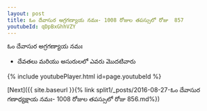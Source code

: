 ```yaml
---
layout: post
title: ఓం దేవాసుర అగ్రగణ్యాయ నమః- 1008 రోజుల తపస్సులో రోజు  857
youtubeId: qDpBxGhhVZY
---
```

 
 
 ఓం దేవాసుర అగ్రగణ్యాయ నమః  
 
 -  దేవతలు మరియు అసురులలో ఎవరు మొదటివారు 
 
  
 
  
 
 
 
 
 
 


{% include youtubePlayer.html id=page.youtubeId %}
 
[Next]({{ site.baseurl }}{% link  split1/_posts/2016-08-27-ఓం దేవాసుర గణాధ్యక్షాయ నమః- 1008 రోజుల తపస్సులో రోజు  856.md%})
 
